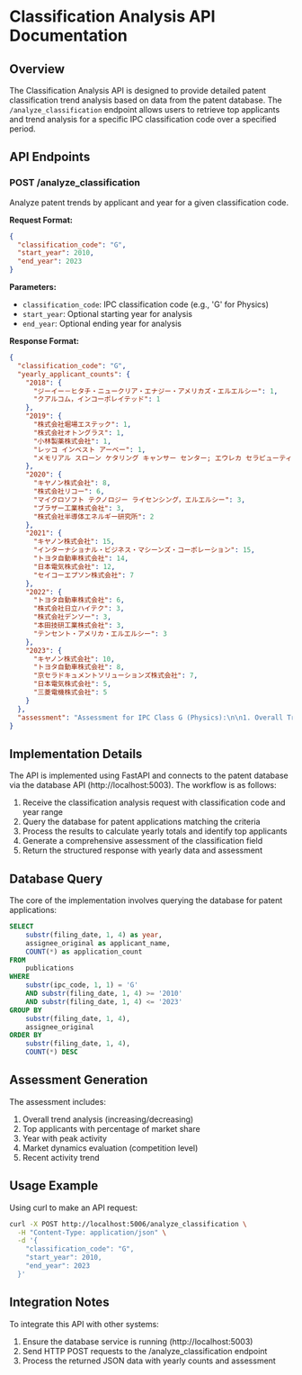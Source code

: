 # Classification Analysis API Documentation

## Overview

The Classification Analysis API is designed to provide detailed patent classification trend analysis based on data from the patent database. The `/analyze_classification` endpoint allows users to retrieve top applicants and trend analysis for a specific IPC classification code over a specified period.

## API Endpoints

### POST /analyze_classification

Analyze patent trends by applicant and year for a given classification code.

**Request Format:**
```json
{
  "classification_code": "G",
  "start_year": 2010,
  "end_year": 2023
}
```

**Parameters:**
- `classification_code`: IPC classification code (e.g., 'G' for Physics)
- `start_year`: Optional starting year for analysis
- `end_year`: Optional ending year for analysis

**Response Format:**
```json
{
  "classification_code": "G",
  "yearly_applicant_counts": {
    "2018": {
      "ジーイー－ヒタチ・ニュークリア・エナジー・アメリカズ・エルエルシー": 1,
      "クアルコム，インコーポレイテッド": 1
    },
    "2019": {
      "株式会社堀場エステック": 1,
      "株式会社オトングラス": 1,
      "小林製薬株式会社": 1,
      "レッコ インベスト アーベー": 1,
      "メモリアル スローン ケタリング キャンサー センター; エウレカ セラピューティクス，インコーポレイテッド": 1
    },
    "2020": {
      "キヤノン株式会社": 8,
      "株式会社リコー": 6,
      "マイクロソフト テクノロジー ライセンシング，エルエルシー": 3,
      "ブラザー工業株式会社": 3,
      "株式会社半導体エネルギー研究所": 2
    },
    "2021": {
      "キヤノン株式会社": 15,
      "インターナショナル・ビジネス・マシーンズ・コーポレーション": 15,
      "トヨタ自動車株式会社": 14,
      "日本電気株式会社": 12,
      "セイコーエプソン株式会社": 7
    },
    "2022": {
      "トヨタ自動車株式会社": 6,
      "株式会社日立ハイテク": 3,
      "株式会社デンソー": 3,
      "本田技研工業株式会社": 3,
      "テンセント・アメリカ・エルエルシー": 3
    },
    "2023": {
      "キヤノン株式会社": 10,
      "トヨタ自動車株式会社": 8,
      "京セラドキュメントソリューションズ株式会社": 7,
      "日本電気株式会社": 5,
      "三菱電機株式会社": 5
    }
  },
  "assessment": "Assessment for IPC Class G (Physics):\n\n1. Overall Trend: Patent applications in Class G are increasing from 2018 (2 applications) to 2023 (35 applications), which represents a 1650.0% increase.\n\n2. Top Applicants in this Classification:\n   - キヤノン株式会社: 33 applications (23.4%)\n   - トヨタ自動車株式会社: 28 applications (19.9%)\n   - インターナショナル・ビジネス・マシーンズ・コーポレーション: 15 applications (10.6%)\n   - 日本電気株式会社: 17 applications (12.1%)\n   - セイコーエプソン株式会社: 7 applications (5.0%)\n\n3. Peak Activity: The highest number of patent applications (63) was in 2021.\n\n4. Market Dynamics: The G classification field is led by one major applicant with significant competition.\n\n5. Recent Activity: Patent applications in the most recent years show a fluctuating trend."
}
```

## Implementation Details

The API is implemented using FastAPI and connects to the patent database via the database API (http://localhost:5003). The workflow is as follows:

1. Receive the classification analysis request with classification code and year range
2. Query the database for patent applications matching the criteria
3. Process the results to calculate yearly totals and identify top applicants
4. Generate a comprehensive assessment of the classification field
5. Return the structured response with yearly data and assessment

## Database Query

The core of the implementation involves querying the database for patent applications:

```sql
SELECT 
    substr(filing_date, 1, 4) as year,
    assignee_original as applicant_name,
    COUNT(*) as application_count
FROM 
    publications
WHERE 
    substr(ipc_code, 1, 1) = 'G'
    AND substr(filing_date, 1, 4) >= '2010'
    AND substr(filing_date, 1, 4) <= '2023'
GROUP BY 
    substr(filing_date, 1, 4), 
    assignee_original
ORDER BY 
    substr(filing_date, 1, 4), 
    COUNT(*) DESC
```

## Assessment Generation

The assessment includes:
1. Overall trend analysis (increasing/decreasing)
2. Top applicants with percentage of market share
3. Year with peak activity
4. Market dynamics evaluation (competition level)
5. Recent activity trend

## Usage Example

Using curl to make an API request:

```bash
curl -X POST http://localhost:5006/analyze_classification \
  -H "Content-Type: application/json" \
  -d '{
    "classification_code": "G",
    "start_year": 2010,
    "end_year": 2023
  }'
```

## Integration Notes

To integrate this API with other systems:
1. Ensure the database service is running (http://localhost:5003)
2. Send HTTP POST requests to the /analyze_classification endpoint
3. Process the returned JSON data with yearly counts and assessment
